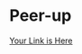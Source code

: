 # Peer-up
[Your Link is Here](https://drive.google.com/drive/folders/1oSsYHpfqnYLz4C-cG8T5jUDBsbl8D36s?usp=sharing)
